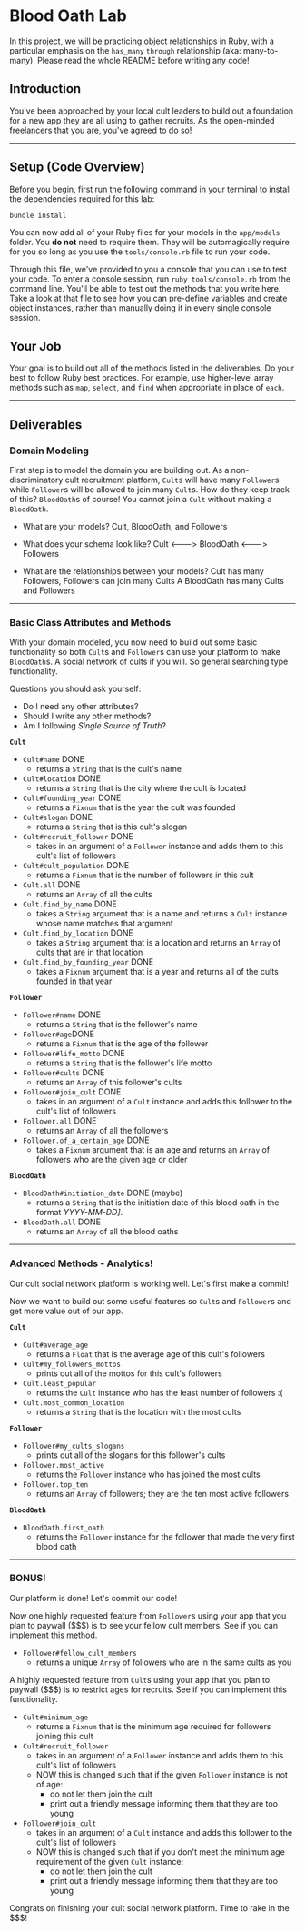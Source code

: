 Blood Oath Lab
==============

In this project, we will be practicing object relationships in Ruby, with a particular emphasis on the `has_many` `through` relationship (aka: many-to-many). Please read the whole README before writing any code!

## Introduction

You've been approached by your local cult leaders to build out a foundation for a new app they are all using to gather recruits. As the open-minded freelancers that you are, you've agreed to do so!

---

## Setup (Code Overview)

Before you begin, first run the following command in your terminal to install the dependencies required for this lab:

```sh
bundle install
```

You can now add all of your Ruby files for your models in the `app/models` folder. You **do not** need to require them. They will be automagically require for you so long as you use the `tools/console.rb` file to run your code.

Through this file, we've provided to you a console that you can use to test your code. To enter a console session, run `ruby tools/console.rb` from the command line. You'll be able to test out the methods that you write here. Take a look at that file to see how you can pre-define variables and create object instances, rather than manually doing it in every single console session.

## Your Job

Your goal is to build out all of the methods listed in the deliverables. Do your best to follow Ruby best practices. For example, use higher-level array methods such as `map`, `select`, and `find` when appropriate in place of `each`.

---

## Deliverables

### Domain Modeling

First step is to model the domain you are building out. As a non-discriminatory cult recruitment platform, `Cult`s will have many `Follower`s while `Follower`s will be allowed to join many `Cult`s. How do they keep track of this? `BloodOath`s of course! You cannot join a `Cult` without making a `BloodOath`.

* What are your models?
Cult, 
BloodOath,
and Followers

* What does your schema look like?
Cult <---> BloodOath <---> Followers

* What are the relationships between your models?
Cult has many Followers, Followers can join many Cults
A BloodOath has many Cults and Followers

---

### Basic Class Attributes and Methods

With your domain modeled, you now need to build out some basic functionality so both `Cult`s and `Follower`s can use your platform to make `BloodOath`s. A social network of cults if you will. So general searching type functionality.

Questions you should ask yourself:

* Do I need any other attributes?
* Should I write any other methods?
* Am I following _Single Source of Truth_?

**`Cult`**

* `Cult#name` DONE
  * returns a `String` that is the cult's name
* `Cult#location` DONE
  * returns a `String` that is the city where the cult is located
* `Cult#founding_year` DONE
  * returns a `Fixnum` that is the year the cult was founded
* `Cult#slogan` DONE
  * returns a `String` that is this cult's slogan
* `Cult#recruit_follower` DONE
  * takes in an argument of a `Follower` instance and adds them to this cult's list of followers
* `Cult#cult_population` DONE
  * returns a `Fixnum` that is the number of followers in this cult
* `Cult.all` DONE
  * returns an `Array` of all the cults
* `Cult.find_by_name` DONE
  * takes a `String` argument that is a name and returns a `Cult` instance whose name matches that argument
* `Cult.find_by_location` DONE
  * takes a `String` argument that is a location and returns an `Array` of cults that are in that location
* `Cult.find_by_founding_year` DONE
  * takes a `Fixnum` argument that is a year and returns all of the cults founded in that year

**`Follower`**

* `Follower#name` DONE
  * returns a `String` that is the follower's name
* `Follower#age`DONE 
  * returns a `Fixnum` that is the age of the follower
* `Follower#life_motto` DONE
  * returns a `String` that is the follower's life motto
* `Follower#cults` DONE
  * returns an `Array` of this follower's cults
* `Follower#join_cult` DONE
  * takes in an argument of a `Cult` instance and adds this follower to the cult's list of followers
* `Follower.all` DONE
  * returns an `Array` of all the followers
* `Follower.of_a_certain_age` DONE
  * takes a `Fixnum` argument that is an age and returns an `Array` of followers who are the given age or older

**`BloodOath`**

* `BloodOath#initiation_date` DONE (maybe)
  * returns a `String` that is the initiation date of this blood oath in the format _YYYY-MM-DD]_.
* `BloodOath.all` DONE
  * returns an `Array` of all the blood oaths

---

### Advanced Methods - Analytics!

Our cult social network platform is working well. Let's first make a commit!

Now we want to build out some useful features so `Cult`s and `Follower`s and get more value out of our app.

**`Cult`**

* `Cult#average_age`
  * returns a `Float` that is the average age of this cult's followers
* `Cult#my_followers_mottos`
  * prints out all of the mottos for this cult's followers
* `Cult.least_popular`
  * returns the `Cult` instance who has the least number of followers :(
* `Cult.most_common_location`
  * returns a `String` that is the location with the most cults

**`Follower`**

* `Follower#my_cults_slogans`
  * prints out all of the slogans for this follower's cults
* `Follower.most_active`
  * returns the `Follower` instance who has joined the most cults
* `Follower.top_ten`
  * returns an `Array` of followers; they are the ten most active followers

**`BloodOath`**

* `BloodOath.first_oath`
  * returns the `Follower` instance for the follower that made the very first blood oath

---

### BONUS!

Our platform is done! Let's commit our code!

Now one highly requested feature from `Follower`s using your app that you plan to paywall ($$$) is to see your fellow cult members. See if you can implement this method.

* `Follower#fellow_cult_members`
  * returns a unique `Array` of followers who are in the same cults as you

A highly requested feature from `Cult`s using your app that you plan to paywall ($$$) is to restrict ages for recruits. See if you can implement this functionality.

* `Cult#minimum_age`
  * returns a `Fixnum` that is the minimum age required for followers joining this cult
* `Cult#recruit_follower`
  * takes in an argument of a `Follower` instance and adds them to this cult's list of followers
  * NOW this is changed such that if the given `Follower` instance is not of age:
    * do not let them join the cult
    * print out a friendly message informing them that they are too young
* `Follower#join_cult`
  * takes in an argument of a `Cult` instance and adds this follower to the cult's list of followers
  * NOW this is changed such that if you don't meet the minimum age requirement of the given `Cult` instance:
    * do not let them join the cult
    * print out a friendly message informing them that they are too young

Congrats on finishing your cult social network platform. Time to rake in the $$$!
